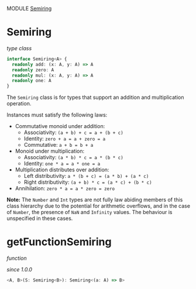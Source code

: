 MODULE [Semiring](https://github.com/gcanti/fp-ts/blob/master/src/Semiring.ts)

# Semiring

_type class_

```ts
interface Semiring<A> {
  readonly add: (x: A, y: A) => A
  readonly zero: A
  readonly mul: (x: A, y: A) => A
  readonly one: A
}
```

The `Semiring` class is for types that support an addition and
multiplication operation.

Instances must satisfy the following laws:

* Commutative monoid under addition:
  * Associativity: `(a + b) + c = a + (b + c)`
  * Identity: `zero + a = a + zero = a`
  * Commutative: `a + b = b + a`
* Monoid under multiplication:
  * Associativity: `(a * b) * c = a * (b * c)`
  * Identity: `one * a = a * one = a`
* Multiplication distributes over addition:
  * Left distributivity: `a * (b + c) = (a * b) + (a * c)`
  * Right distributivity: `(a + b) * c = (a * c) + (b * c)`
* Annihilation: `zero * a = a * zero = zero`

**Note:** The `Number` and `Int` types are not fully law abiding
members of this class hierarchy due to the potential for arithmetic
overflows, and in the case of `Number`, the presence of `NaN` and
`Infinity` values. The behaviour is unspecified in these cases.

# getFunctionSemiring

_function_

_since 1.0.0_

```ts
<A, B>(S: Semiring<B>): Semiring<(a: A) => B>
```
